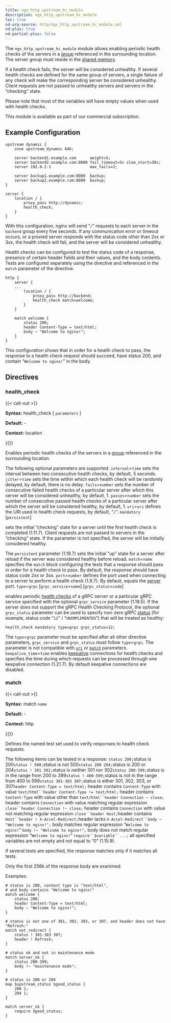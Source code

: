 ```yaml
---
title: ngx_http_upstream_hc_module
description: ngx_http_upstream_hc_module
toc: true
nd-org-source: http/ngx_http_upstream_hc_module.xml
nd-plus: true
nd-partial-plus: false
---
```



<!--
      ********************************************************************************
      🛑 WARNING: AUTOGENERATED FILE - DO NOT EDIT 🛑 This Markdown file was
      automatically generated from the source XML documentation. Any manual
      changes made directly to this file will be overwritten. To request or
      suggest changes, please edit the source XML files instead.
      https://github.com/nginx/nginx.org/tree/main/xml/en
      ********************************************************************************
      -->


The `ngx_http_upstream_hc_module` module
allows enabling periodic health checks of the servers in a
[group](/nginx/module-reference/http/ngx_http_upstream_module#upstream)
referenced in the surrounding location.
The server group must reside in the
[shared memory](/nginx/module-reference/http/ngx_http_upstream_module#zone).

If a health check fails,
the server will be considered unhealthy.
If several health checks are defined for the same group of servers,
a single failure of any check will make the corresponding server be
considered unhealthy.
Client requests are not passed to unhealthy servers
and servers in the “checking” state.

Please note that most of the variables will have empty values
when used with health checks.

This module is available as part of our
commercial subscription.
## Example Configuration


```nginx
upstream dynamic {
    zone upstream_dynamic 64k;

    server backend1.example.com      weight=5;
    server backend2.example.com:8080 fail_timeout=5s slow_start=30s;
    server 192.0.2.1                 max_fails=3;

    server backup1.example.com:8080  backup;
    server backup2.example.com:8080  backup;
}

server {
    location / {
        proxy_pass http://dynamic;
        health_check;
    }
}

```


With this configuration, nginx will send “`/`” requests to each
server in the `backend` group every five seconds.
If any communication error or timeout occurs, or a
proxied server responds with the status code other than
2xx or 3xx, the health check will fail, and the server will
be considered unhealthy.

Health checks can be configured to test the status code of a response,
presence of certain header fields and their values,
and the body contents.
Tests are configured separately using the [](#match) directive
and referenced in the `match` parameter
of the  [](#health_check) directive:

```nginx
http {
    server {
    ...
        location / {
            proxy_pass http://backend;
            health_check match=welcome;
        }
    }

    match welcome {
        status 200;
        header Content-Type = text/html;
        body ~ "Welcome to nginx!";
    }
}

```


This configuration shows that in order for a health check to pass, the response
to a health check request should succeed, have status 200,
and contain “`Welcome to nginx!`” in the body.
## Directives

### health_check

{{< call-out >}}

**Syntax:** health_check [ `parameters` ]

**Default:** -

**Context:** location


{{</call-out>}}


Enables periodic health checks of the servers in a
[group](/nginx/module-reference/http/ngx_http_upstream_module#upstream)
referenced in the surrounding location.

The following optional parameters are supported:
`interval`=`time`
sets the interval between two consecutive health checks,
by default, 5 seconds.
`jitter`=`time`
sets the time within which
each health check will be randomly delayed,
by default, there is no delay.
`fails`=`number`
sets the number of consecutive failed health checks of a particular server
after which this server will be considered unhealthy,
by default, 1.
`passes`=`number`
sets the number of consecutive passed health checks of a particular server
after which the server will be considered healthy,
by default, 1.
`uri`=`uri`
defines the URI used in health check requests,
by default, “`/`”.
`mandatory` [`persistent`]

sets the initial “checking” state for a server
until the first health check is completed (1.11.7).
Client requests are not passed to servers in the “checking” state.
If the parameter is not specified,
the server will be initially considered healthy.

The `persistent` parameter (1.19.7)
sets the initial “up” state for a server after reload
if the server was considered healthy before reload.
`match`=`name`
specifies the `match` block configuring the tests that a
response should pass in order for a health check to pass.
By default, the response should have status code 2xx or 3xx.
`port`=`number`
defines the port used when connecting to a server
to perform a health check (1.9.7).
By default, equals the
[server](/nginx/module-reference/http/ngx_http_upstream_module#server) port.
`type`=`grpc`
[`grpc_service`=`name`]
[`grpc_status`=`code`]

enables periodic
[health
checks](https://github.com/grpc/grpc/blob/master/doc/health-checking.md#grpc-health-checking-protocol) of a gRPC server
or a particular gRPC service specified with the optional
`grpc_service` parameter (1.19.5).
If the server does not support the gRPC Health Checking Protocol,
the optional `grpc_status` parameter can be used
to specify non-zero gRPC
[status](https://github.com/grpc/grpc/blob/master/doc/statuscodes.md#status-codes-and-their-use-in-grpc)
(for example,
status code “`12`” / “`UNIMPLEMENTED`”)
that will be treated as healthy:

```nginx
health_check mandatory type=grpc grpc_status=12;

```


The `type`=`grpc` parameter
must be specified after all other directive parameters,
`grpc_service` and `grpc_status`
must follow `type`=`grpc`.
The parameter is not compatible with
[`uri`](#health_check_uri) or
[`match`](#health_check_match) parameters.
`keepalive_time`=`time`
enables [keepalive](/nginx/module-reference/http/ngx_http_upstream_module#keepalive)
connections for health checks and specifies the time during which
requests can be processed through one keepalive connection (1.21.7).
By default keepalive connections are disabled.
### match

{{< call-out >}}

**Syntax:** match `name`

**Default:** -

**Context:** http


{{</call-out>}}


Defines the named test set used to verify responses to health check requests.

The following items can be tested in a response:
`status 200;`status is 200`status ! 500;`status is not 500`status 200 204;`status is 200 or 204`status ! 301 302;`status is neither 301 nor 302`status 200-399;`status is in the range from 200 to 399`status ! 400-599;`status is not in the range from 400 to 599`status 301-303 307;`status is either 301, 302, 303, or 307`header Content-Type = text/html;`
header contains `Content-Type`
with value `text/html``header Content-Type != text/html;`
header contains `Content-Type`
with value other than `text/html``header Connection ~ close;`
header contains `Connection`
with value matching regular expression `close``header Connection !~ close;`
header contains `Connection`
with value not matching regular expression `close``header Host;`header contains `Host``header ! X-Accel-Redirect;`header lacks `X-Accel-Redirect``body ~ "Welcome to nginx!";`
body matches regular expression “`Welcome to nginx!`”
`body !~ "Welcome to nginx!";`
body does not match regular expression “`Welcome to nginx!`”
`require``$variable``...;`
all specified variables are not empty and not equal to “0” (1.15.9).

If several tests are specified,
the response matches only if it matches all tests.

Only the first 256k of the response body are examined.

Examples:

```nginx
# status is 200, content type is "text/html",
# and body contains "Welcome to nginx!"
match welcome {
    status 200;
    header Content-Type = text/html;
    body ~ "Welcome to nginx!";
}

```


```nginx
# status is not one of 301, 302, 303, or 307, and header does not have "Refresh:"
match not_redirect {
    status ! 301-303 307;
    header ! Refresh;
}

```


```nginx
# status ok and not in maintenance mode
match server_ok {
    status 200-399;
    body !~ "maintenance mode";
}

```


```nginx
# status is 200 or 204
map $upstream_status $good_status {
    200 1;
    204 1;
}

match server_ok {
    require $good_status;
}

```

